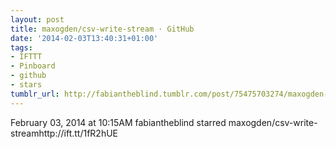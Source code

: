 ```yaml
---
layout: post
title: maxogden/csv-write-stream · GitHub
date: '2014-02-03T13:40:31+01:00'
tags:
- IFTTT
- Pinboard
- github
- stars
tumblr_url: http://fabiantheblind.tumblr.com/post/75475703274/maxogden-csv-write-stream-github
---
```

February 03, 2014 at 10:15AM
fabiantheblind starred maxogden/csv-write-streamhttp://ift.tt/1fR2hUE
